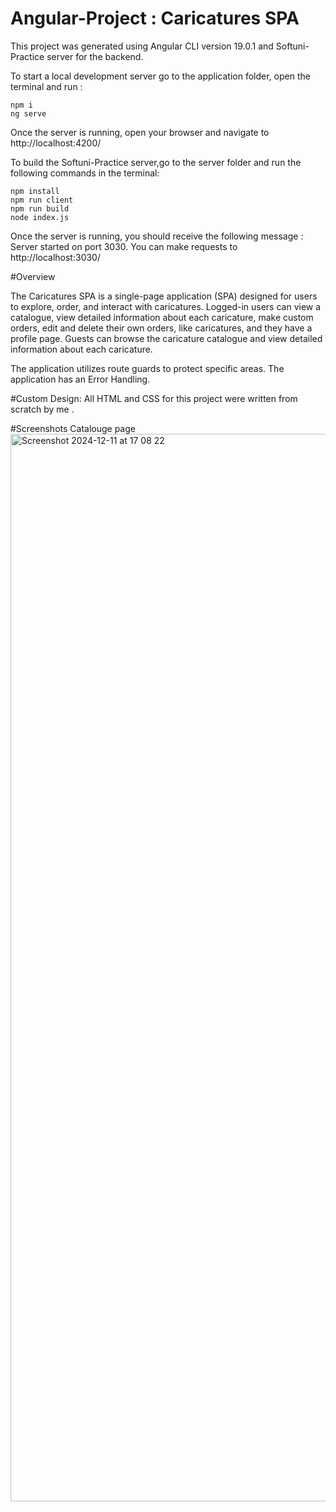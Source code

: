 # Angular-Project : Caricatures SPA

This project was generated using Angular CLI version 19.0.1 and Softuni-Practice server for the backend.

To start a local development server go to the application folder, open the terminal and run :
```
npm i
ng serve
```
 Once the server is running, open your browser and navigate to http://localhost:4200/


To build the Softuni-Practice server,go to the server folder and run the following commands in the terminal:
```
npm install
npm run client
npm run build
node index.js
```

Once the server is running, you should receive the following message :
Server started on port 3030. You can make requests to http://localhost:3030/

#Overview

The Caricatures SPA is a single-page application (SPA) designed for users to explore, order, and interact with caricatures. Logged-in users can view a catalogue, view detailed information about each caricature, make custom orders, edit and delete their own orders, like caricatures, and they have a profile page. Guests can browse the caricature catalogue and view detailed information about each caricature.


The application utilizes route guards to protect specific areas. 
The application has an Error Handling.

#Custom Design: 
All HTML and CSS for this project were written from scratch by me .

#Screenshots
Catalouge page
<img width="1708" alt="Screenshot 2024-12-11 at 17 08 22" src="https://github.com/user-attachments/assets/96956cca-af26-435b-bd2c-4948945b9d51" />

